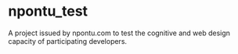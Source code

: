 # npontu_test
A project issued by npontu.com to test the cognitive and web design capacity of participating developers.

